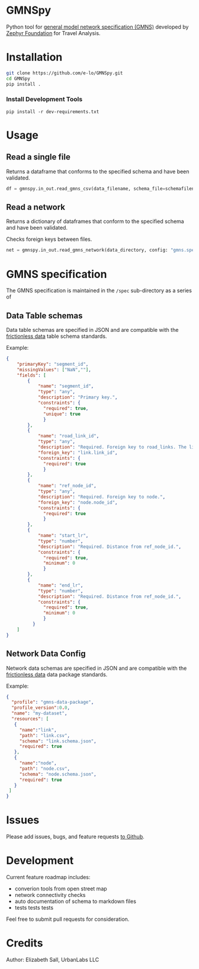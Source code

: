 # GMNSpy
 Python tool for [general model network specification (GMNS)](https://github.com/zephyr-data-specs/GMNS) developed
 by [Zephyr  Foundation](http://zephyrtransport.org) for Travel Analysis.

# Installation

 ```sh
 git clone https://github.com/e-lo/GMNSpy.git
 cd GMNSpy
 pip install .
 ```

### Install Development Tools

 `pip install -r dev-requirements.txt`

# Usage

## Read a single file

 Returns a dataframe that conforms to the specified schema and have been
 validated.

 ```python
 df = gmnspy.in_out.read_gmns_csv(data_filename, schema_file=schemafilename)
 ```
 ## Read a network

 Returns a dictionary of dataframes that conform to the specified schema
 and have been validated.

 Checks foreign keys between files.

 ```python
 net = gmnspy.in_out.read_gmns_network(data_directory, config: "gmns.spec.json")
 ```

# GMNS specification
 The GMNS specification is maintained in the `/spec` sub-directory as a
 series of

## Data Table schemas
 Data table schemas are specified in JSON and are compatible with the
 [frictionless data](https://specs.frictionlessdata.io/table-schema/) table
 schema standards.

 Example:
 ```JSON
 {
     "primaryKey": "segment_id",
     "missingValues": ["NaN",""],
     "fields": [
         {
             "name": "segment_id",
             "type": "any",
             "description": "Primary key.",
             "constraints": {
               "required": true,
               "unique": true
               }
         },
         {
             "name": "road_link_id",
             "type": "any",
             "description": "Required. Foreign key to road_links. The link that the segment is located on.",
             "foreign_key": "link.link_id",
             "constraints": {
               "required": true
               }
         },
         {
             "name": "ref_node_id",
             "type": "any",
             "description": "Required. Foreign key to node.",
             "foreign_key": "node.node_id",
             "constraints": {
               "required": true
               }
         },
         {
             "name": "start_lr",
             "type": "number",
             "description": "Required. Distance from ref_node_id.",
             "constraints": {
               "required": true,
               "minimum": 0
               }
         },
         {
             "name": "end_lr",
             "type": "number",
             "description": "Required. Distance from ref_node_id.",
             "constraints": {
               "required": true,
               "minimum": 0
               }
           }
     ]
 }

 ```

 ## Network Data Config
 Network data schemas are specified in JSON and are compatible with the
 [frictionless data](https://specs.frictionlessdata.io/tabular-data-package/) data package standards.

 Example:
 ```JSON
 {
   "profile": "gmns-data-package",
   "profile_version":0.0,
   "name": "my-dataset",
   "resources": [
    {
      "name":"link",
      "path": "link.csv",
      "schema": "link.schema.json",
      "required": true
    },
    {
      "name":"node",
      "path": "node.csv",
      "schema": "node.schema.json",
      "required": true
    }
  ]
 }
 ```

# Issues

Please add issues, bugs, and feature requests [to Github](https://github.com/e-lo/GMNSpy).

# Development

Current feature roadmap includes:

 - converion tools from open street map
 - network connectivity checks
 - auto documentation of schema to markdown files
 - tests tests tests

Feel free to submit pull requests for consideration. 

# Credits

 Author: Elizabeth Sall, UrbanLabs LLC
